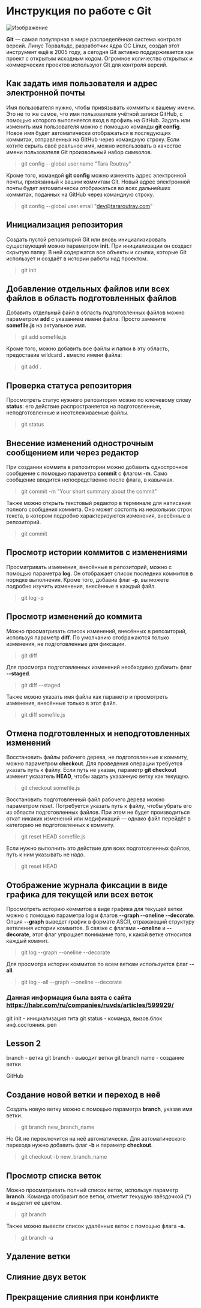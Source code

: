 # Инструкция по работе с Git

![Изображение](https://content.timeweb.com/assets/e41e86c7-bcc2-4740-a783-b2fd6ff6f839?width=1920&height=1080 "Логотип")

**Git** — самая популярная в мире распределённая система контроля версий. Линус Торвальдс, разработчик ядра ОС Linux, создал этот инструмент ещё в 2005 году, а сегодня Git активно поддерживается как проект с открытым исходным кодом. Огромное количество открытых и коммерческих проектов используют Git для контроля версий.


## Как задать имя пользователя и адрес электронной почты


Имя пользователя нужно, чтобы привязывать коммиты к вашему имени. Это не то же самое, что имя пользователя учётной записи GitHub, с помощью которого выполняется вход в профиль на GitHub. Задать или изменить имя пользователя можно с помощью команды **git config**. Новое имя будет автоматически отображаться в последующих коммитах, отправленных на GitHub через командную строку. Если хотите скрыть своё реальное имя, можно использовать в качестве имени пользователя Git произвольный набор символов.

> git config --global user.name "Tara Routray"


Кроме того, командой **git config** можно изменять адрес электронной почты, привязанный к вашим коммитам Git. Новый адрес электронной почты будет автоматически отображаться во всех дальнейших коммитах, поданных на GitHub через командную строку.

>git config --global user.email "dev@tararoutray.com"

## Инициализация репозитория

Создать пустой репозиторий Git или вновь инициализировать существующий можно параметром **init**. При инициализации он создаст скрытую папку. В ней содержатся все объекты и ссылки, которые Git использует и создаёт в истории работы над проектом.

> git init

## Добавление отдельных файлов или всех файлов в область подготовленных файлов

Добавить отдельный файл в область подготовленных файлов можно параметром **add** с указанием имени файла. Просто замените **somefile.js** на актуальное имя.

> git add somefile.js

Кроме того, можно добавить все файлы и папки в эту область, предоставив wildcard **.** вместо имени файла:

> git add .

## Проверка статуса репозитория

Просмотреть статус нужного репозитория можно по ключевому слову **status**: его действие распространяется на подготовленные, неподготовленные и неотслеживаемые файлы.

> git status

## Внесение изменений однострочным сообщением или через редактор

При создании коммита в репозитории можно добавить однострочное сообщение с помощью параметра **commit** с флагом **-m**. Само сообщение вводится непосредственно после флага, в кавычках.

> git commit -m "Your short summary about the commit"

Также можно открыть текстовый редактор в терминале для написания полного сообщения коммита. Оно может состоять из нескольких строк текста, в котором подробно характеризуются изменения, внесённые в репозиторий.

> git commit

## Просмотр истории коммитов с изменениями

Просматривать изменения, внесённые в репозиторий, можно с помощью параметра **log**. Он отображает список последних коммитов в порядке выполнения. Кроме того, добавив флаг **-p**, вы можете подробно изучить изменения, внесённые в каждый файл.

> git log -p

## Просмотр изменений до коммита

Можно просматривать список изменений, внесённых в репозиторий, используя параметр **diff**. По умолчанию отображаются только изменения, не подготовленные для фиксации.

> git diff

Для просмотра подготовленных изменений необходимо добавить флаг **--staged**.

> git diff --staged


Также можно указать имя файла как параметр и просмотреть изменения, внесённые только в этот файл.

> git diff somefile.js

## Отмена подготовленных и неподготовленных изменений

Восстановить файлы рабочего дерева, не подготовленные к коммиту, можно параметром **checkout**. Для проведения операции требуется указать путь к файлу. Если путь не указан, параметр **git checkout** изменит указатель **HEAD**, чтобы задать указанную ветку как текущую.

> git checkout somefile.js


Восстановить подготовленный файл рабочего дерева можно параметром reset. Потребуется указать путь к файлу, чтобы убрать его из области подготовленных файлов. При этом не будет производиться откат никаких изменений или модификаций — однако файл перейдёт в категорию не подготовленных к коммиту.

> git reset HEAD somefile.js

Если нужно выполнить это действие для всех подготовленных файлов, путь к ним указывать не надо.

> git reset HEAD

## Отображение журнала фиксации в виде графика для текущей или всех веток

Просмотреть историю коммитов в виде графика для текущей ветки можно с помощью параметра log и флагов **--graph --oneline --decorate**. Опция **--graph** выведет график в формате ASCII, отражающий структуру ветвления истории коммитов. В связке с флагами **--oneline** и **--decorate**, этот флаг упрощает понимание того, к какой ветке относится каждый коммит.

> git log --graph --oneline --decorate

Для просмотра истории коммитов по всем веткам используется флаг **--all**.

> git log --all --graph --oneline --decorate

### Данная информация была взята с сайта <https://habr.com/ru/companies/ruvds/articles/599929/>

git init - инициализация гита
git status - команда, вызов.блок инф.состояния. реп
## Lesson 2
branch - ветка
git branch - выводит ветки
git branch name - создание ветки

GitHub

## Создание новой ветки и переход в неё

Создать новую ветку можно с помощью параметра **branch**, указав имя ветки.

> git branch new_branch_name

Но Git не переключится на неё автоматически. Для автоматического перехода нужно добавить флаг **-b** и параметр **checkout**.

> git checkout -b new_branch_name

## Просмотр списка веток

Можно просматривать полный список веток, используя параметр **branch**. Команда отобразит все ветки, отметит текущую звёздочкой (*) и выделит её цветом.

> git branch

Также можно вывести список удалённых веток с помощью флага **-a**.

> git branch -a

## Удаление ветки

## Слияние двух веток

## Прекращение слияния при конфликте